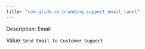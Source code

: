 ```yaml
---
title: "com.glide.cs.branding.support_email_label"
---
```


Description: Email

Value: `Send Email to Customer Support`